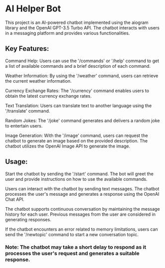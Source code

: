 # AI Helper Bot

This project is an AI-powered chatbot implemented using the aiogram library and the OpenAI GPT-3.5 Turbo API. The chatbot interacts with users in a messaging platform and provides various functionalities.

## Key Features:

Command Help: Users can use the '/commands' or '/help' command to get a list of available commands and a brief description of each command.

Weather Information: By using the '/weather' command, users can retrieve the current weather information.

Currency Exchange Rates: The '/currency' command enables users to obtain the latest currency exchange rates.

Text Translation: Users can translate text to another language using the '/translate' command.

Random Jokes: The '/joke' command generates and delivers a random joke to entertain users.

Image Generation: With the '/image' command, users can request the chatbot to generate an image based on the provided description. The chatbot utilizes the OpenAI Image API to generate the image.

## Usage:

Start the chatbot by sending the '/start' command. The bot will greet the user and provide instructions on how to use the available commands.

Users can interact with the chatbot by sending text messages. The chatbot processes the user's message and generates a response using the OpenAI Chat API.

The chatbot supports continuous conversation by maintaining the message history for each user. Previous messages from the user are considered in generating responses.

If the chatbot encounters an error related to memory limitations, users can send the '/newtopic' command to start a new conversation topic.

### Note: The chatbot may take a short delay to respond as it processes the user's request and generates a suitable response.
